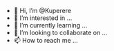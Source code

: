 - 👋 Hi, I’m @Kuperere
- 👀 I’m interested in ...
- 🌱 I’m currently learning ...
- 💞️ I’m looking to collaborate on ...
- 📫 How to reach me ...

<!---
Kuperere/Kuperere is a ✨ special ✨ repository because its `README.md` (this file) appears on your GitHub profile.
You can click the Preview link to take a look at your changes.
--->
